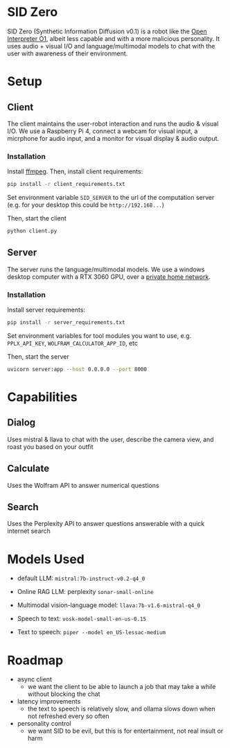 # SID Zero

SID Zero (Synthetic Information Diffusion v0.1) is a robot like the [Open Interpreter O1](https://github.com/OpenInterpreter/open-interpreter), albeit less capable and with a more malicious personality. It uses audio + visual I/O and language/multimodal models to chat with the user with awareness of their environment.

# Setup

## Client

The client maintains the user-robot interaction and runs the audio & visual I/O. We use a Raspberry Pi 4, connect a webcam for visual input, a micrphone for audio input, and a monitor for visual display & audio output.

### Installation
Install [ffmpeg](https://evermeet.cx/ffmeg/). Then, install client requirements:
```bash
pip install -r client_requirements.txt
```

Set environment variable `SID_SERVER` to the url of the computation server (e.g. for your desktop this could be `http://192.168...`)

Then, start the client
```bash
python client.py
```

## Server
The server runs the language/multimodal models. We use a windows desktop computer with a RTX 3060 GPU, over a [private home network](https://arcadian.cloud/windows/2022/12/08/how-to-allow-icmp-ping-through-windows-firewall/).

### Installation
Install server requirements:
```bash
pip install -r server_requirements.txt
```

Set environment variables for tool modules you want to use, e.g. `PPLX_API_KEY`, `WOLFRAM_CALCULATOR_APP_ID`, etc

Then, start the server
```bash
uvicorn server:app --host 0.0.0.0 --port 8000
```

# Capabilities

## Dialog

Uses mistral & llava to chat with the user, describe the camera view, and roast you based on your outfit

## Calculate

Uses the Wolfram API to answer numerical questions

## Search

Uses the Perplexity API to answer questions answerable with a quick internet search

# Models Used

- default LLM: `mistral:7b-instruct-v0.2-q4_0`

- Online RAG LLM: perplexity `sonar-small-online`

- Multimodal vision-language model: `llava:7b-v1.6-mistral-q4_0`

- Speech to text: `vosk-model-small-en-us-0.15`

- Text to speech: `piper --model en_US-lessac-medium`

# Roadmap

- async client
  - we want the client to be able to launch a job that may take a while without blocking the chat
- latency improvements
  - the text to speech is relatively slow, and ollama slows down when not refreshed every so often
- personality control
  - we want SID to be evil, but this is for entertainment, not real insult or harm
